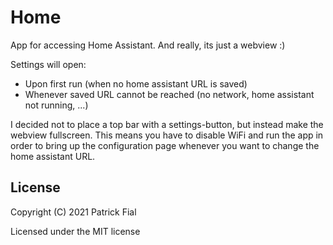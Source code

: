 # Home

App for accessing Home Assistant. And really, its just a webview :)

Settings will open:
- Upon first run (when no home assistant URL is saved)
- Whenever saved URL cannot be reached (no network, home assistant not running, ...)

I decided not to place a top bar with a settings-button, but instead make the webview fullscreen. This means you have to disable WiFi and run the app in order to bring up the configuration page whenever you want to change the home assistant URL.

## License

Copyright (C) 2021  Patrick Fial

Licensed under the MIT license
